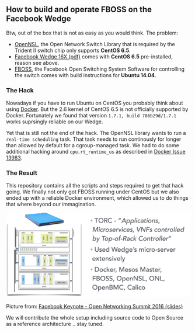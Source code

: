 ## How to build and operate FBOSS on the Facebook Wedge

Btw, out of the box that is not as easy as you would think. The problem:

- [OpenNSL][1], the Open Network Switch Library that is required by the Trident II switch chip only supports **CentOS 6.5**.
- [Facebook Wedge 16X (pdf)][2] comes with **CentOS 6.5** pre-installed, reason see above.
- [FBOSS][3], the Facebook Open Switching System Software for controlling the switch comes with build instructions for **Ubuntu 14.04**.

### The Hack ###

Nowadays if you have to run Ubuntu on CentOS you probably think about using [Docker][4]. But the 2.6 kernel of CentOS 6.5 is not officially supported by Docker.
Fortunately we found that version `1.7.1, build 786b29d/1.7.1` works suprsingly reliable on our Wedge.

Yet that is still not the end of the hack. The OpenNSL library wants to run a `real-time scheduling` task. That task needs to run continously for longer
than allowed by default for a cgroup-managed task. We had to do some additional hacking around `cpu.rt_runtime_us` as described in [Docker Issue 13983][5].

### The Result ###

This repository contains all the scripts and steps required to get that hack going. We finally not only got FBOSS running under CentOS but we also ended
up with a reliable Docker environment, which allowed us to do things that where beyond our immagination.

![torc diagram](https://github.com/att-innovate/torc-wedge-centos-fboss/blob/master/FBOSS/docs/torc.png?raw=true)

Picture from: [Facebook Keynote - Open Networking Summit 2016 (slides)][6]

We will contribute the whole setup including source code to Open Source as a reference architecture .. stay tuned.

[1]: https://github.com/Broadcom-Switch/OpenNSL
[2]: http://www.edge-core.com/temp/ec_download/1602/Wedge-16X_DS_R01.pdf
[3]: https://github.com/facebook/fboss
[4]: https://www.docker.com
[5]: https://github.com/docker/docker/issues/13983
[6]: http://events.linuxfoundation.org/sites/events/files/slides/ONS-2016-fb-keynote-v3_0.pdf
